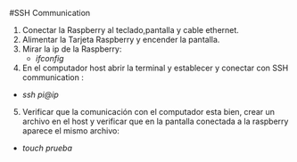 #SSH Communication

1. Conectar la Raspberry al teclado,pantalla y cable ethernet.
2. Alimentar la Tarjeta Raspberry y encender la pantalla.
3. Mirar la ip de la Raspberry:
   + *ifconfig*
4.  En el computador host abrir la terminal y establecer y conectar con SSH communication : 
   + *ssh pi@ip*
5. Verificar que la comunicación con el computador esta bien, crear un archivo en el host y verificar que en la pantalla 
conectada a la raspberry aparece el mismo archivo:
  + *touch prueba*
  
